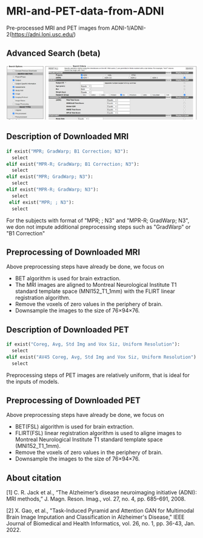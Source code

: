 # MRI-and-PET-data-from-ADNI
Pre-processed MRI and PET images from ADNI-1/ADNI-2(https://adni.loni.usc.edu/)

## Advanced Search (beta)
<p align="center">
  <img src="https://github.com/xiaoxingxingkz/MRI-and-PET-data-from-ADNI/blob/main/img/Fig1.png" width="1000">
</p>

## Description of Downloaded MRI
```python
if exist("MPR; GradWarp; B1 Correction; N3"):
  select
elif exist("MPR-R; GradWarp; B1 Correction; N3"):
  select
elif exist("MPR; GradWarp; N3"):
  select
elif exist("MPR-R; GradWarp; N3"):
  select
 elif exist("MPR; ; N3"):
  select
```
For the subjects with format of "MPR; ; N3" and "MPR-R; GradWarp; N3", we don not impute additional preprocessing steps such as "GradWarp" or "B1 Correction"

## Preprocessing of Downloaded MRI
Above preprocessing steps have already be done, we focus on
- BET algorithm is used for brain extraction. 
- The MRI images are aligned to Montreal Neurological Institute T1 standard template space (MNI152_T1_1mm) with the FLIRT linear registration algorithm.
- Remove the voxels of zero values in the periphery of brain.
- Downsample the images to the size of 76×94×76.

## Description of Downloaded PET
```python
if exist("Coreg, Avg, Std Img and Vox Siz, Uniform Resolution"):
  select
elif exist("AV45 Coreg, Avg, Std Img and Vox Siz, Uniform Resolution"):
  select
```
Preprocessing steps of PET images are relatively uniform, that is ideal for the inputs of models.

## Preprocessing of Downloaded PET
Above preprocessing steps have already be done, we focus on
- BET(FSL) algorithm is used for brain extraction. 
- FLIRT(FSL) linear registration algorithm is used to aligne images to Montreal Neurological Institute T1 standard template space (MNI152_T1_1mm).
- Remove the voxels of zero values in the periphery of brain.
- Downsample the images to the size of 76×94×76.

## About citation
[1] C. R. Jack et al., “The Alzheimer’s disease neuroimaging initiative (ADNI): MRI methods,” J. Magn. Reson. Imag., vol. 27, no. 4, pp. 685–691, 2008.

[2] X. Gao, et al., "Task-Induced Pyramid and Attention GAN for Multimodal Brain Image Imputation and Classification in Alzheimer's Disease," IEEE Journal of Biomedical and Health Informatics, vol. 26, no. 1, pp. 36-43, Jan. 2022.

